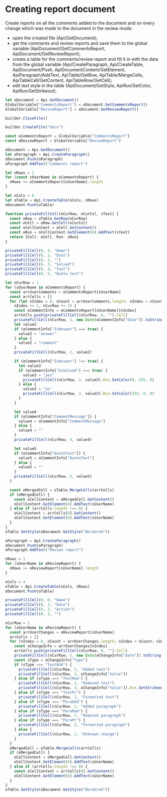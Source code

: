 # Creating report document

Create reports on all the comments added to the document and on every change which was made to the document in the review mode:

- open the created file (Api/GetDocument);
- get the comments and review reports and save them to the global variable (ApiDocument/GetCommentsReport, ApiDocument/GetReviewReport);
- create a table for the comments/review report and fill it in with the data from the global variable (Api/CreateParagraph, Api/CreateTable, ApiDocument/Push, ApiDocumentContent/GetElement, ApiParagraph/AddText, ApiTable/GetRow, ApiTable/MergeCells, ApiTableCell/GetContent, ApiTableRow/GetCell);
- edit text style in the table (ApiDocument/GetStyle, ApiRun/SetColor, ApiRun/SetStrikeout).

```ts document-builder={"document": {"url": "https://static.onlyoffice.com/assets/docs/samples/document_review_mode.docx"}, "documentType": "word", "editorConfig": {"customization": {"zoom": 60}}}
let oDocument = Api.GetDocument()
GlobalVariable["CommentsReport"] = oDocument.GetCommentsReport()
GlobalVariable["ReviewReport"] = oDocument.GetReviewReport()

builder.CloseFile()

builder.CreateFile("docx")

const oCommentsReport = GlobalVariable["CommentsReport"]
const oReviewReport = GlobalVariable["ReviewReport"]

oDocument = Api.GetDocument()
let oParagraph = Api.CreateParagraph()
oDocument.Push(oParagraph)
oParagraph.AddText("Comments report")

let nRows = 1
for (const sUserName in oCommentsReport) {
  nRows += oCommentsReport[sUserName].length
}

let nCols = 6
let oTable = Api.CreateTable(nCols, nRows)
oDocument.Push(oTable)

function privateFillCell(nCurRow, nCurCol, sText) {
  const oRow = oTable.GetRow(nCurRow)
  const oCell = oRow.GetCell(nCurCol)
  const oCellContent = oCell.GetContent()
  const oRun = oCellContent.GetElement(0).AddText(sText)
  return {Cell: oCell, Run: oRun}
}

privateFillCell(0, 0, "Name")
privateFillCell(0, 1, "Date")
privateFillCell(0, 2, "")
privateFillCell(0, 3, "Solved")
privateFillCell(0, 4, "Text")
privateFillCell(0, 5, "Quote text")

let nCurRow = 1
for (sUserName in oCommentsReport) {
  const arrUserComments = oCommentsReport[sUserName]
  const arrCells = []
  for (let nIndex = 0, nCount = arrUserComments.length; nIndex < nCount;
    nIndex += 1, nCurRow += 1) {
    const oCommentInfo = oCommentsReport[sUserName][nIndex]
    arrCells.push(privateFillCell(nCurRow, 0, "").Cell)
    privateFillCell(nCurRow, 1, new Date(oCommentInfo["Date"]).toString())
    let value2
    if (oCommentInfo["IsAnswer"] === true) {
      value2 = "answer"
    } else {
      value2 = "comment"
    }
    privateFillCell(nCurRow, 2, value2)

    if (oCommentInfo["IsAnswer"] !== true) {
      let value3
      if (oCommentInfo["IsSolved"] === true) {
        value3 = "yes"
        privateFillCell(nCurRow, 3, value3).Run.SetColor(0, 255, 0)
      } else {
        value3 = "no"
        privateFillCell(nCurRow, 3, value3).Run.SetColor(255, 0, 0)
      }
    }

    let value4
    if (oCommentInfo["CommentMessage"]) {
      value4 = oCommentInfo["CommentMessage"]
    } else {
      value4 = ""
    }
    privateFillCell(nCurRow, 4, value4)

    let value5
    if (oCommentInfo["QuoteText"]) {
      value5 = oCommentInfo["QuoteText"]
    } else {
      value5 = ""
    }
    privateFillCell(nCurRow, 5, value5)
  }

  const oMergedCell = oTable.MergeCells(arrCells)
  if (oMergedCell) {
    const oCellContent = oMergedCell.GetContent()
    oCellContent.GetElement(0).AddText(sUserName)
  } else if (arrCells.length !== 0) {
    oCellContent = arrCells[0].GetContent()
    oCellContent.GetElement(0).AddText(sUserName)
  }
}
oTable.SetStyle(oDocument.GetStyle("Bordered"))

oParagraph = Api.CreateParagraph()
oDocument.Push(oParagraph)
oParagraph.AddText("Review report")

nRows = 1
for (sUserName in oReviewReport) {
  nRows += oReviewReport[sUserName].length
}

nCols = 4
oTable = Api.CreateTable(nCols, nRows)
oDocument.Push(oTable)

privateFillCell(0, 0, "Name")
privateFillCell(0, 1, "Date")
privateFillCell(0, 2, "Action")
privateFillCell(0, 3, "")

nCurRow = 1
for (sUserName in oReviewReport) {
  const arrUserChanges = oReviewReport[sUserName]
  arrCells = []
  for (nIndex = 0, nCount = arrUserChanges.length; nIndex < nCount; nIndex += 1, nCurRow += 1) {
    const oChangeInfo = arrUserChanges[nIndex]
    arrCells.push(privateFillCell(nCurRow, 0, "").Cell)
    privateFillCell(nCurRow, 1, new Date(oChangeInfo["Date"]).toString())
    const sType = oChangeInfo["Type"]
    if (sType === "TextAdd") {
      privateFillCell(nCurRow, 2, "Added text")
      privateFillCell(nCurRow, 3, oChangeInfo["Value"])
    } else if (sType === "TextRem") {
      privateFillCell(nCurRow, 2, "Removed text")
      privateFillCell(nCurRow, 3, oChangeInfo["Value"]).Run.SetStrikeout(true)
    } else if (sType === "TextPr") {
      privateFillCell(nCurRow, 2, "Formatted text")
    } else if (sType === "ParaAdd") {
      privateFillCell(nCurRow, 2, "Added paragraph")
    } else if (sType === "ParaRem") {
      privateFillCell(nCurRow, 2, "Removed paragraph")
    } else if (sType === "ParaPr") {
      privateFillCell(nCurRow, 2, "Formatted paragraph")
    } else {
      privateFillCell(nCurRow, 2, "Unknown change")
    }
  }
  oMergedCell = oTable.MergeCells(arrCells)
  if (oMergedCell) {
    oCellContent = oMergedCell.GetContent()
    oCellContent.GetElement(0).AddText(sUserName)
  } else if (arrCells.length !== 0) {
    const oCellContent = arrCells[0].GetContent()
    oCellContent.GetElement(0).AddText(sUserName)
  }
}
oTable.SetStyle(oDocument.GetStyle("Bordered"))
```
